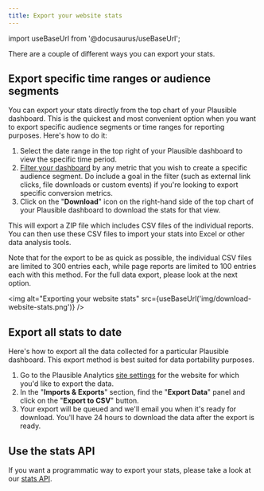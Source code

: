 ```yaml
---
title: Export your website stats
---
```


import useBaseUrl from '@docusaurus/useBaseUrl';

There are a couple of different ways you can export your stats.

## Export specific time ranges or audience segments

You can export your stats directly from the top chart of your Plausible dashboard. This is the quickest and most convenient option when you want to export specific audience segments or time ranges for reporting purposes. Here's how to do it:

1. Select the date range in the top right of your Plausible dashboard to view the specific time period.
2. [Filter your dashboard](filters-segments.md) by any metric that you wish to create a specific audience segment. Do include a goal in the filter (such as external link clicks, file downloads or custom events) if you're looking to export specific conversion metrics.
3. Click on the "**Download**" icon on the right-hand side of the top chart of your Plausible dashboard to download the stats for that view.

This will export a ZIP file which includes CSV files of the individual reports. You can then use these CSV files to import your stats into Excel or other data analysis tools.

Note that for the export to be as quick as possible, the individual CSV files are limited to 300 entries each, while page reports are limited to 100 entries each with this method. For the full data export, please look at the next option.

<img alt="Exporting your website stats" src={useBaseUrl('img/download-website-stats.png')} />

## Export all stats to date

Here's how to export all the data collected for a particular Plausible dashboard. This export method is best suited for data portability purposes. 

1. Go to the Plausible Analytics [site settings](website-settings.md) for the website for which you'd like to export the data.
2. In the "**Imports & Exports**" section, find the "**Export Data**" panel and click on the "**Export to CSV**" button.
3. Your export will be queued and we'll email you when it's ready for download. You'll have 24 hours to download the data after the export is ready.

## Use the stats API

If you want a programmatic way to export your stats, please take a look at our [stats API](stats-api.md).
